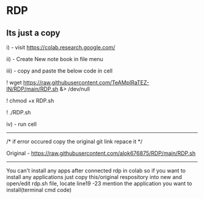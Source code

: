 # RDP
Its just a copy
---------------------------------------------------------------------------------------------------------



i)   - visit https://colab.research.google.com/

ii)  - Create New note book in file menu

iii) - copy and paste the below code in cell

! wget https://raw.githubusercontent.com/TeAMpIRaTEZ-IN/RDP/main/RDP.sh &> /dev/null

! chmod +x RDP.sh

! ./RDP.sh  



iv) - run cell



----------------------------------------------------------------------------------------------------------------------------------------
/* if error occured copy the original git link repace it  */

Original - https://raw.githubusercontent.com/alok676875/RDP/main/RDP.sh

----------------------------------------------------------------------------------------------------------------------------------------
You can't install any apps after connected rdp in colab so if you want to install any applications just copy this/original respository into new and open/edit rdp.sh file, locate line19 -23 mention the application you want to install(terminal cmd code) 


